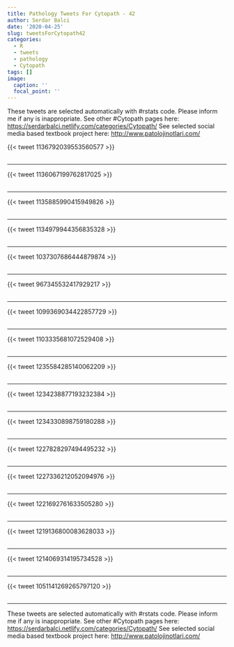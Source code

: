 ```yaml
---
title: Pathology Tweets For Cytopath - 42
author: Serdar Balci
date: '2020-04-25'
slug: tweetsForCytopath42
categories:
  - R
  - tweets
  - pathology
  - Cytopath
tags: []
image:
  caption: ''
  focal_point: ''
---
```



These tweets are selected automatically with #rstats code. Please inform me if any is inappropriate.
See other #Cytopath pages here: https://serdarbalci.netlify.com/categories/Cytopath/ 
See selected social media based textbook project here: http://www.patolojinotlari.com/

{{< tweet 1136792039553560577 >}}
<br>
<br>
<hr>
{{< tweet 1136067199762817025 >}}
<br>
<br>
<hr>
{{< tweet 1135885990415949826 >}}
<br>
<br>
<hr>
{{< tweet 1134979944356835328 >}}
<br>
<br>
<hr>
{{< tweet 1037307686444879874 >}}
<br>
<br>
<hr>
{{< tweet 967345532417929217 >}}
<br>
<br>
<hr>
{{< tweet 1099369034422857729 >}}
<br>
<br>
<hr>
{{< tweet 1103335681072529408 >}}
<br>
<br>
<hr>
{{< tweet 1235584285140062209 >}}
<br>
<br>
<hr>
{{< tweet 1234238877193232384 >}}
<br>
<br>
<hr>
{{< tweet 1234330898759180288 >}}
<br>
<br>
<hr>
{{< tweet 1227828297494495232 >}}
<br>
<br>
<hr>
{{< tweet 1227336212052094976 >}}
<br>
<br>
<hr>
{{< tweet 1221692761633505280 >}}
<br>
<br>
<hr>
{{< tweet 1219136800083628033 >}}
<br>
<br>
<hr>
{{< tweet 1214069314195734528 >}}
<br>
<br>
<hr>
{{< tweet 1051141269265797120 >}}
<br>
<br>
<hr>


These tweets are selected automatically with #rstats code. Please inform me if any is inappropriate.
See other #Cytopath pages here: https://serdarbalci.netlify.com/categories/Cytopath/ 
See selected social media based textbook project here: http://www.patolojinotlari.com/
